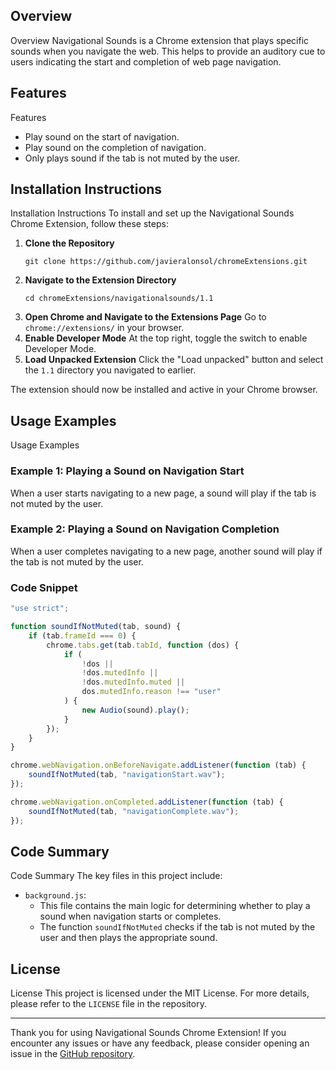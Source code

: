 ## Overview

Overview
Navigational Sounds is a Chrome extension that plays specific sounds when you navigate the web. This helps to provide an auditory cue to users indicating the start and completion of web page navigation.

##
## Features

Features
- Play sound on the start of navigation.
- Play sound on the completion of navigation.
- Only plays sound if the tab is not muted by the user.

##
## Installation Instructions

Installation Instructions
To install and set up the Navigational Sounds Chrome Extension, follow these steps:

1. **Clone the Repository**
   ```shell
   git clone https://github.com/javieralonsol/chromeExtensions.git
   ```
2. **Navigate to the Extension Directory**
   ```shell
   cd chromeExtensions/navigationalsounds/1.1
   ```
3. **Open Chrome and Navigate to the Extensions Page**
   Go to `chrome://extensions/` in your browser.
4. **Enable Developer Mode**
   At the top right, toggle the switch to enable Developer Mode.
5. **Load Unpacked Extension**
   Click the "Load unpacked" button and select the `1.1` directory you navigated to earlier.

The extension should now be installed and active in your Chrome browser.

##
## Usage Examples

Usage Examples
### Example 1: Playing a Sound on Navigation Start
When a user starts navigating to a new page, a sound will play if the tab is not muted by the user.

### Example 2: Playing a Sound on Navigation Completion
When a user completes navigating to a new page, another sound will play if the tab is not muted by the user.

### Code Snippet
```javascript
"use strict";

function soundIfNotMuted(tab, sound) {
    if (tab.frameId === 0) {
        chrome.tabs.get(tab.tabId, function (dos) {
            if (
                !dos ||
                !dos.mutedInfo ||
                !dos.mutedInfo.muted ||
                dos.mutedInfo.reason !== "user"
            ) {
                new Audio(sound).play();
            }
        });
    }
}

chrome.webNavigation.onBeforeNavigate.addListener(function (tab) {
    soundIfNotMuted(tab, "navigationStart.wav");
});

chrome.webNavigation.onCompleted.addListener(function (tab) {
    soundIfNotMuted(tab, "navigationComplete.wav");
});
```

##
## Code Summary

Code Summary
The key files in this project include:

- `background.js`:
  - This file contains the main logic for determining whether to play a sound when navigation starts or completes.
  - The function `soundIfNotMuted` checks if the tab is not muted by the user and then plays the appropriate sound.

##
## License

License
This project is licensed under the MIT License. For more details, please refer to the `LICENSE` file in the repository.

---

Thank you for using Navigational Sounds Chrome Extension! If you encounter any issues or have any feedback, please consider opening an issue in the [GitHub repository](https://github.com/javieralonsol/chromeExtensions).
```